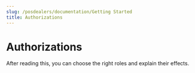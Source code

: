 ```yaml
---
slug: /posdealers/documentation/Getting Started
title: Authorizations
---
```

# Authorizations

After reading this, you can choose the right roles and explain their effects.
